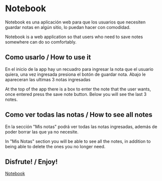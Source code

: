 # Notebook

Notebook es una aplicación web para que los usuarios que necesiten guardar notas en algún sitio, lo puedan hacer con comodidad.

Notebook is a web application so that users who need to save notes somewhere can do so comfortably.

## Como usarlo / How to use it

En el inicio de la app hay un recuadro para ingresar la nota que el usuario quiera, una vez ingresada presiona el botón de guardar nota. Abajo le apareceran las ultimas 3 notas ingresadas

At the top of the app there is a box to enter the note that the user wants, once entered press the save note button. Below you will see the last 3 notes.

## Como ver todas las notas / How to see all notes

En la sección "Mis notas" podrá ver todas las notas ingresadas, además de poder borrar las que ya no necesite.


In "Mis Notas" section you will be able to see all the notes, in addition to being able to delete  the ones you no longer need.


## Disfrute! / Enjoy!

[Notebook](https://notebookmvr.vercel.app/)
